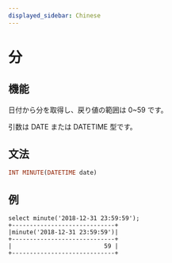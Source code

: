 ```yaml
---
displayed_sidebar: Chinese
---
```


# 分

## 機能

日付から分を取得し、戻り値の範囲は 0~59 です。

引数は DATE または DATETIME 型です。

## 文法

```Haskell
INT MINUTE(DATETIME date)
```

## 例

```Plain Text
select minute('2018-12-31 23:59:59');
+-----------------------------+
|minute('2018-12-31 23:59:59')|
+-----------------------------+
|                          59 |
+-----------------------------+
```
